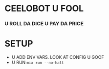 # CEELOBOT U FOOL

### U ROLL DA DICE U PAY DA PRICE

# SETUP
- U ADD ENV VARS. LOOK AT CONFIG U GOOF
- U RUN `mix run --no-halt`
